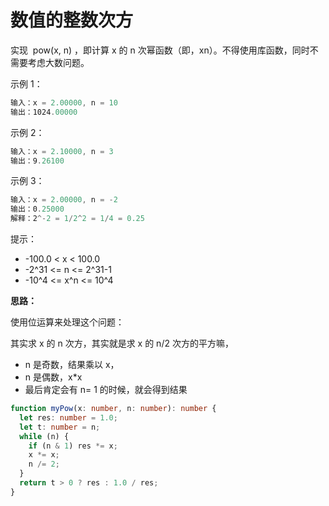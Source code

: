 # 数值的整数次方

实现  pow(x, n) ，即计算 x 的 n 次幂函数（即，xn）。不得使用库函数，同时不需要考虑大数问题。

示例 1：

```js
输入：x = 2.00000, n = 10
输出：1024.00000
```

示例 2：

```js
输入：x = 2.10000, n = 3
输出：9.26100
```

示例 3：

```js
输入：x = 2.00000, n = -2
输出：0.25000
解释：2^-2 = 1/2^2 = 1/4 = 0.25
```

提示：

- -100.0 < x < 100.0
- -2^31 <= n <= 2^31-1
- -10^4 <= x^n <= 10^4

**思路：**

使用位运算来处理这个问题：

其实求 x 的 n 次方，其实就是求 x 的 n/2 次方的平方嘛，

- n 是奇数，结果乘以 x，
- n 是偶数，x\*x
- 最后肯定会有 n= 1 的时候，就会得到结果

```ts
function myPow(x: number, n: number): number {
  let res: number = 1.0;
  let t: number = n;
  while (n) {
    if (n & 1) res *= x;
    x *= x;
    n /= 2;
  }
  return t > 0 ? res : 1.0 / res;
}
```
